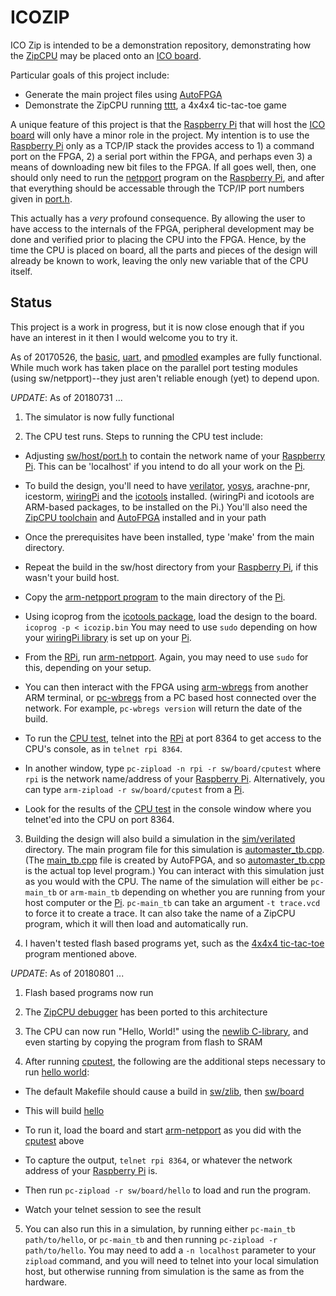 # ICOZIP

ICO Zip is intended to be a demonstration repository, demonstrating how the
[ZipCPU](https://github.com/ZipCPU/zipcpu) may be placed onto an
[ICO board](http://www.icoboard.org).

Particular goals of this project include:
- Generate the main project files using [AutoFPGA](https://github.com/ZipCPU/autofpga)
- Demonstrate the ZipCPU running [tttt](https://github.com/ZipCPU/tttt), a 4x4x4 tic-tac-toe game

A unique feature of this project is that the
[Raspberry Pi](https://www.raspberrypi.org/products/raspberry-pi-2-model-b/)
that will host the
[ICO board](http://icoboard.org) will only have a minor role in the project. 
My intention is to use the
[Raspberry Pi](https://www.raspberrypi.org/products/raspberry-pi-2-model-b/)
only as a TCP/IP stack the provides access to 1) a command
port on the FPGA, 2) a serial port within the FPGA, and perhaps even 3) a means
of downloading new bit files to the FPGA.  If all goes well, then, one should
only need to run the [netpport](sw/host/netpport.cpp) program on the
[Raspberry Pi](https://www.raspberrypi.org/products/raspberry-pi-2-model-b/),
and after that everything should be accessable through the TCP/IP port numbers
given in [port.h](sw/host/port.h).

This actually has a *very* profound consequence.  By allowing the user to have
access to the internals of the FPGA, peripheral development may be done and
verified prior to placing the CPU into the FPGA.  Hence, by the time the CPU
is placed on board, all the parts and pieces of the design will already be
known to work, leaving the only new variable that of the CPU itself.

## Status

This project is a work in progress, but it is now close enough that if you have
an interest in it then I would welcome you to try it.

As of 20170526, the [basic](rtl/basic), [uart](rtl/uart), and
[pmodled](rtl/pmodleds) examples are fully functional.
While much work has taken place on the parallel port testing modules
(using sw/netpport)--they just aren't reliable enough (yet) to depend upon.

*UPDATE*: As of 20180731 ...
1. The simulator is now fully functional

2. The CPU test runs.  Steps to running the CPU test include:

 - Adjusting [sw/host/port.h](sw/host/port.h) to contain the network name of your
      [Raspberry Pi](https://www.raspberrypi.org/products/raspberry-pi-2-model-b/).
      This can be 'localhost' if you intend to do all your work on the
      [Pi](https://www.raspberrypi.org/products/raspberry-pi-2-model-b/).

 - To build the design, you'll need to have [verilator](https://www.veripool.org/wiki/verilator), [yosys](https://www.clifford.at/yosys), arachne-pnr,
      icestorm, [wiringPi](https://wiringpi.com) and the [icotools](https://github.com/cliffordwolf/icotools) installed.  (wiringPi and icotools are ARM-based packages, to be installed on the Pi.)  You'll also need the [ZipCPU toolchain](http://zipcpu.com/zipcpu/2018/01/31/cpu-build.html) and [AutoFPGA](https://github.com/ZipCPU/autofpga) installed and in your path

 - Once the prerequisites have been installed, type 'make' from the main directory.

 - Repeat the build in the sw/host directory from your [Raspberry Pi](https://www.raspberrypi.org/products/raspberry-pi-2-model-b/), if this wasn't your build host.

 - Copy the [arm-netpport program](sw/host/netpport.cpp) to the main directory of the [Pi](https://www.raspberrypi.org/products/raspberry-pi-2-model-b/).

 - Using icoprog from the [icotools package](https://github.com/cliffordwolf/icotools), load the design to the board. `icoprog -p < icozip.bin`  You may need to use `sudo` depending on how your [wiringPi library](http://wiringpi.com) is set up on your [Pi](https://www.raspberrypi.org/products/raspberry-pi-2-model-b/).

 - From the [RPi](https://www.raspberrypi.org/products/raspberry-pi-2-model-b/), run [arm-netpport](sw/host/netpport.cpp).  Again, you may need to use `sudo` for this, depending on your setup.

 - You can then interact with the FPGA using [arm-wbregs](sw/host/wbregs.cpp) from another ARM terminal, or [pc-wbregs](sw/host/wbregs.cpp) from a PC based host connected over the network.  For example, `pc-wbregs version` will return the date of the build.

 - To run the [CPU test](sw/board/cputest.c), telnet into the [RPi](https://www.raspberrypi.org/products/raspberry-pi-2-model-b/) at port 8364 to get access to the CPU's console, as in `telnet rpi 8364`.

 - In another window, type `pc-zipload -n rpi -r sw/board/cputest` where `rpi` is the network name/address of your [Raspberry Pi](https://www.raspberrypi.org/products/raspberry-pi-2-model-b/).  Alternatively, you can type `arm-zipload -r sw/board/cputest` from a [Pi](https://www.raspberrypi.org/products/raspberry-pi-2-model-b/).

 - Look for the results of the [CPU test](sw/board/cputest.c) in the console window where you telnet'ed into the CPU on port 8364.

3. Building the design will also build a simulation in the [sim/verilated](sim/verilated) directory.  The
   main program file for this simulation is [automaster_tb.cpp](sim/verilated/automaster_tb.cpp).  (The [main_tb.cpp](sim/verilated/main_tb.cpp) file is created by AutoFPGA, and so [automaster_tb.cpp](sim/verilated/automaster_tb.cpp) is the actual top level program.) You
   can interact with this simulation just as you would with the CPU.  The
   name of the simulation will either be `pc-main_tb` or `arm-main_tb`
   depending on whether you are running from your host computer or the
   [Pi](https://www.raspberrypi.org/products/raspberry-pi-2-model-b/).
   `pc-main_tb` can take an argument `-t trace.vcd` to force it to create a
   trace.  It can also take the name of a ZipCPU program, which it will then
   load and automatically run.

4. I haven't tested flash based programs yet, such as the [4x4x4 tic-tac-toe](https://github.com/ZipCPU/tttt) program mentioned above.

*UPDATE*: As of 20180801 ...

1. Flash based programs now run

2. The [ZipCPU debugger](sw/host/zipdbg) has been ported to this architecture

3. The CPU can now run "Hello, World!" using the [newlib C-library](https://sourceware.org/newlib), and even starting by copying the program from flash to SRAM

4. After running [cputest](sw/board/cputest.c), the following are the additional steps necessary to run [hello world](sw/board/hello.c):

  - The default Makefile should cause a build in [sw/zlib](sw/zlib), then [sw/board](sw/board)

  - This will build [hello](sw/board/hello.c)

  - To run it, load the board and start [arm-netpport](sim/host/netpport.cpp) as you did with the [cputest](sw/board/cputest.c) above

  - To capture the output, `telnet rpi 8364`, or whatever the network address of your [Raspberry Pi](https://www.raspberrypi.org/products/raspberry-pi-2-model-b/) is.

  - Then run `pc-zipload -r sw/board/hello` to load and run the program.

  - Watch your telnet session to see the result

5. You can also run this in a simulation, by running either `pc-main_tb path/to/hello`, or `pc-main_tb` and then running `pc-zipload -r path/to/hello`.  You may need to add a `-n localhost` parameter to your `zipload` command, and you will need to telnet into your local simulation host, but otherwise running from simulation is the same as from the hardware.

